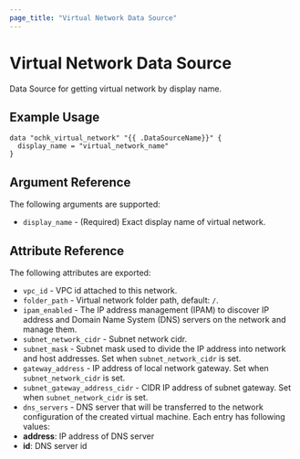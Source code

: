 ```yaml
---
page_title: "Virtual Network Data Source"
---
```


# Virtual Network Data Source

Data Source for getting virtual network by display name.

## Example Usage

```hcl
data "ochk_virtual_network" "{{ .DataSourceName}}" {
  display_name = "virtual_network_name"
}
```

## Argument Reference

The following arguments are supported:

* `display_name` - (Required) Exact display name of virtual network.

## Attribute Reference

The following attributes are exported:
* `vpc_id` - VPC id attached to this network. 
* `folder_path` - Virtual network folder path, default: `/`.
* `ipam_enabled` - The IP address management (IPAM) to discover IP address and Domain Name System (DNS) servers on the network and manage them.
* `subnet_network_cidr` - Subnet network cidr.
* `subnet_mask` - Subnet mask used to divide the IP address into network and host addresses. Set when `subnet_network_cidr` is set.
* `gateway_address` - IP address of local network gateway. Set when `subnet_network_cidr` is set.
* `subnet_gateway_address_cidr` - CIDR IP address of subnet gateway. Set when `subnet_network_cidr` is set.
* `dns_servers` - DNS server that will be transferred to the network configuration of the created virtual machine.
Each entry has following values:
* **address**: IP address of DNS server
* **id**: DNS server id
